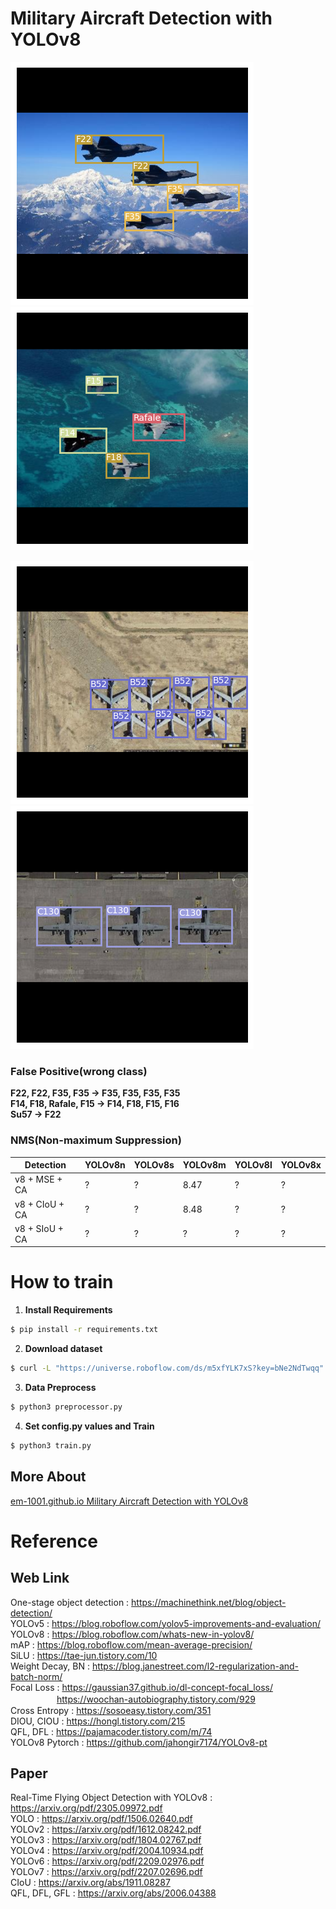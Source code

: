 # Military Aircraft Detection with YOLOv8

<img src="https://github.com/em-1001/Military-Aircraft-Detection-with-YOLOv8/blob/master/aircraft%20image/F35-2.png"><img src="https://github.com/em-1001/Military-Aircraft-Detection-with-YOLOv8/blob/master/aircraft%20image/F14.png">

<img src="https://github.com/em-1001/Military-Aircraft-Detection-with-YOLOv8/blob/master/aircraft%20image/B52.png"><img src="https://github.com/em-1001/Military-Aircraft-Detection-with-YOLOv8/blob/master/aircraft%20image/C130-2.png">

### False Positive(wrong class)
**F22, F22, F35, F35 &rarr; F35, F35, F35, F35**  
**F14, F18, Rafale, F15 &rarr; F14, F18, F15, F16**  
**Su57 &rarr; F22**  

### NMS(Non-maximum Suppression)
|Detection|YOLOv8n|YOLOv8s|YOLOv8m|YOLOv8l|YOLOv8x|
|-|-|-|-|-|-|
|v8 + MSE + CA|?|?|8.47|?|?|
|v8 + CIoU + CA|?|?|8.48|?|?|
|v8 + SIoU + CA|?|?|?|?|?|

# How to train 
1. **Install Requirements**  
```sh
$ pip install -r requirements.txt
```   

2. **Download dataset**  
```sh
$ curl -L "https://universe.roboflow.com/ds/m5xfYLK7xS?key=bNe2NdTwqq" > roboflow.zip; unzip roboflow.zip; rm roboflow.zip`  
```

3. **Data Preprocess**  
```sh
$ python3 preprocessor.py
```

4. **Set config.py values and Train**  
```sh
$ python3 train.py
``` 

## More About 
[em-1001.github.io Military Aircraft Detection with YOLOv8](https://em-1001.github.io/computer%20vision/YOLOv8/)

# Reference 
## Web Link 
One-stage object detection : https://machinethink.net/blog/object-detection/  
YOLOv5 : https://blog.roboflow.com/yolov5-improvements-and-evaluation/   
YOLOv8 : https://blog.roboflow.com/whats-new-in-yolov8/       
mAP : https://blog.roboflow.com/mean-average-precision/    
SiLU : https://tae-jun.tistory.com/10     
Weight Decay, BN : https://blog.janestreet.com/l2-regularization-and-batch-norm/  
Focal Loss : https://gaussian37.github.io/dl-concept-focal_loss/  
　　　　 　https://woochan-autobiography.tistory.com/929  
Cross Entropy : https://sosoeasy.tistory.com/351  
DIOU, CIOU : https://hongl.tistory.com/215    
QFL, DFL : https://pajamacoder.tistory.com/m/74  
YOLOv8 Pytorch : https://github.com/jahongir7174/YOLOv8-pt  

## Paper 
Real-Time Flying Object Detection with YOLOv8 : https://arxiv.org/pdf/2305.09972.pdf   
YOLO : https://arxiv.org/pdf/1506.02640.pdf    
YOLOv2 : https://arxiv.org/pdf/1612.08242.pdf    
YOLOv3 : https://arxiv.org/pdf/1804.02767.pdf  
YOLOv4 : https://arxiv.org/pdf/2004.10934.pdf   
YOLOv6 : https://arxiv.org/pdf/2209.02976.pdf  
YOLOv7 : https://arxiv.org/pdf/2207.02696.pdf   
CIoU : https://arxiv.org/abs/1911.08287    
QFL, DFL, GFL : https://arxiv.org/abs/2006.04388   

